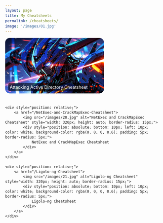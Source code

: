 ```yaml
---
layout: page
title: My Cheatsheets
permalink: /cheatsheets/
image: '/images/01.jpg'
---
```


<div style="display: grid; grid-template-columns: repeat(auto-fit, minmax(320px, 1fr)); gap: 20px; justify-content: center;">
    <div style="position: relative;">
        <a href="/Attacking-Active-Directory-Cheatsheet">
            <img src="/images/10000.jpg" alt="Attacking Active Directory Cheatsheet" style="width: 320px; height: auto; border-radius: 15px;">
            <div style="position: absolute; bottom: 10px; left: 10px; color: white; background-color: rgba(0, 0, 0, 0.6); padding: 5px; border-radius: 5px;">
                Attacking Active Directory Cheatsheet
            </div>
        </a>
    </div>

    <div style="position: relative;">
        <a href="/NetExec-and-CrackMapExec-Cheatsheet">
            <img src="/images/20.jpg" alt="NetExec and CrackMapExec Cheatsheet" style="width: 320px; height: auto; border-radius: 15px;">
            <div style="position: absolute; bottom: 10px; left: 10px; color: white; background-color: rgba(0, 0, 0, 0.6); padding: 5px; border-radius: 5px;">
                NetExec and CrackMapExec Cheatsheet
            </div>
        </a>
    </div>

    <div style="position: relative;">
        <a href="/Ligolo-ng-Cheatsheet">
            <img src="/images/21.jpg" alt="Ligolo-ng Cheatsheet" style="width: 320px; height: auto; border-radius: 15px;">
            <div style="position: absolute; bottom: 10px; left: 10px; color: white; background-color: rgba(0, 0, 0, 0.6); padding: 5px; border-radius: 5px;">
                Ligolo-ng Cheatsheet
            </div>
        </a>
    </div>
</div>



